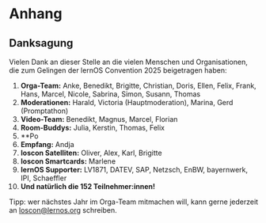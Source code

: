 # Anhang
## Danksagung
Vielen Dank an dieser Stelle an die vielen Menschen und Organisationen, die zum Gelingen der lernOS Convention 2025 beigetragen haben:

1. **Orga-Team:** Anke, Benedikt, Brigitte, Christian, Doris, Ellen, Felix, Frank, Hans, Marcel, Nicole, Sabrina, Simon, Susann, Thomas
1. **Moderationen:** Harald, Victoria (Hauptmoderation), Marina, Gerd (Promptathon)
1. **Video-Team:** Benedikt, Magnus, Marcel, Florian
1. **Room-Buddys:** Julia, Kerstin, Thomas, Felix
1. **Po
1. **Empfang:** Andja
1. **loscon Satelliten:** Oliver, Alex, Karl, Brigitte
1. **loscon Smartcards:** Marlene
1. **lernOS Supporter:** LV1871, DATEV, SAP, Netzsch, EnBW, bayernwerk, IPI, Schaeffler
1. **Und natürlich die 152 Teilnehmer:innen!**

Tipp: wer nächstes Jahr im Orga-Team mitmachen will, kann gerne jederzeit an loscon@lernos.org schreiben.
